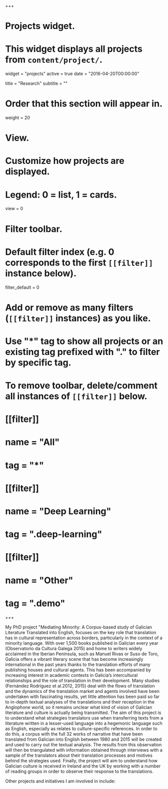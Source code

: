 +++
# Projects widget.
# This widget displays all projects from `content/project/`.
widget = "projects"
active = true
date = "2016-04-20T00:00:00"

title = "Research"
subtitle = ""

# Order that this section will appear in.
weight = 20

# View.
# Customize how projects are displayed.
# Legend: 0 = list, 1 = cards.
view = 0

# Filter toolbar.

# Default filter index (e.g. 0 corresponds to the first `[[filter]]` instance below).
filter_default = 0

# Add or remove as many filters (`[[filter]]` instances) as you like.
# Use "*" tag to show all projects or an existing tag prefixed with "." to filter by specific tag.
# To remove toolbar, delete/comment all instances of `[[filter]]` below.
# [[filter]]
#   name = "All"
#   tag = "*"
#  
# [[filter]]
#   name = "Deep Learning"
#   tag = ".deep-learning"
#
# [[filter]]
#   name = "Other"
#   tag = ".demo"

+++

My PhD project "Mediating Minority: A Corpus-based study of Galician Literature Translated into English, focuses on the key role that translation has in cultural representation across borders, particularly in the context of a minority language. With over 1,500 books published in Galician every year (Observatorio da Cultura Galega 2015) and home to writers widely acclaimed in the Iberian Peninsula, such as Manuel Rivas or Suso de Toro, Galicia offers a vibrant literary scene that has become increasingly international in the past years thanks to the translation efforts of many publishing houses and cultural agents. This has been accompanied by increasing interest in academic contexts in Galicia’s intercultural relationships and the role of translation in their development. Many studies (Fernández Rodríguez et al.2012, 2015) deal with the flows of translation and the dynamics of the translation market and agents involved have been
undertaken with fascinating results, yet little attention has been paid so far to in-depth textual analyses of the translations and their reception in the Anglophone world, so it remains unclear what kind of vision of Galician literature and culture is actually being transmitted.
The aim of this project is to understand what strategies translators use when transferring texts from a literature written in a lesser-used language into a hegemonic language such as English, especially as relates to culture-specific references. In order to do this, a corpus with the full 32 works of narrative that have been translated from Galician into English between 1980 and 2015 will be created and used to carry out the textual analysis. The results from this observation will then be triangulated with information obtained through interviews with a sample of the translators about their translation processes and motives behind the strategies used. Finally, the project will aim to understand how Galician culture is received in Ireland and the UK by working with a number of reading groups in order to observe their response to the translations.

Other projects and initiatives I am involved in include:
